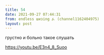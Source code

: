 ```yaml
---
title: 54
date: 2021-09-27 07:44:31
from: endless шизing ⍼ (channel1162404975)
layout: post
---
```


грустно и больно такое слушать

<https://youtu.be/E3n4_8_Suoo>
